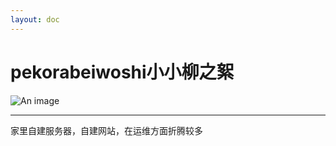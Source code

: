```yaml
---
layout: doc
---
```

# pekorabeiwoshi小小柳之絮
![An image](http://q1.qlogo.cn/g?b=qq&nk=2896555454&s=160)
_________________
家里自建服务器，自建网站，在运维方面折腾较多